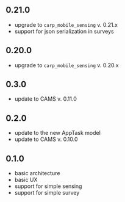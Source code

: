 ## 0.21.0
* upgrade to `carp_mobile_sensing` v. 0.21.x
* support for json serialization in surveys

## 0.20.0
* upgrade to `carp_mobile_sensing` v. 0.20.x

## 0.3.0
* update to CAMS v. 0.11.0

## 0.2.0
* update to the new AppTask model
* update to CAMS v. 0.10.0

## 0.1.0
* basic architecture
* basic UX 
* support for simple sensing
* support for simple survey
